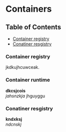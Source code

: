 # Containers
## Table of Contents
- [Container registry](#container-registry) 
- [Conatiner resgistry](#conatiner-resgistry)


### Container registry

jkdkujhcuwceak.
### Container runtime
**dkcsjcois**  
*jahsnzkja*
jhguyggu
### Conatiner resgistry
**kndxksj**  
*ndcnskj*
